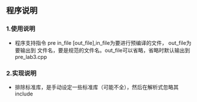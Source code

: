 ## 程序说明
### 1.使用说明
- 程序支持指令 pre in_file [out_file],in_file为要进行预编译的文件， out_file为要输出到
文件名，要是规范的文件名。out_file可以省略，省略时默认输出到pre_lab3.cpp
### 2.实现说明
- 排除标准库，是手动设定一些标准库（可能不全），然后在解析式忽略其include